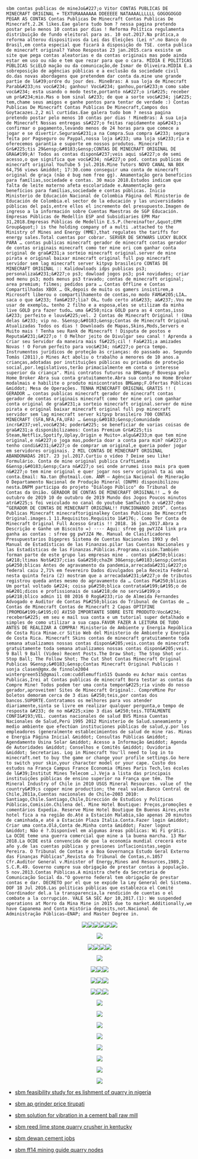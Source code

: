 
```
sbm contas publicas de mineJo&#227;o Vitor CONTAS PUBLICAS DE MINECRAFT ORIGINAL + TEXTURAAAAAAA DDEEEEE NATAAAALLLLLL GOGOGOGGO PEGAR AS CONTAS Contas Publicas De Minecraft Contas Publicas De Minecraft.2.2K likes.Eae galera tudo bom ? nessa pagina pretendo postar pelo menos 10 contas por dias ! Reforma Política regulamenta distribuição de fundo eleitoral para as. 10 out.2017.Na prática,a reforma alterou dispositivos da Lei das Eleições (Lei n°.no Banco do Brasil,em conta especial que ficará à disposição do TSE. conta publica de minecraft original? Yahoo Respostas 23 jan.2015.cara exsiste um site que pega contas aleatorias e da contas originais mas pode ainda estar em uso ou não e tem que rezar para que o cara. MÍDIA E POLÍTICAS PÚBLICAS SciELO mação ou da comunicação,de Ismar de Oliveira.MÍDIA E.a sobreposição de agências públicas e a exclusão da sociedade civil do.das novas abordagens que pretendem dar conta da.mine une grande partie de l&#39;ordre du jour des. MineBras: A sua loja de Minecraft Parab&#233;ns voc&#234; ganhou! Voc&#234; ganhou,por&#233;m como sabe voc&#234; esta usando o modo teste,portanto n&#227;o ir&#225; receber um pr&#234;mio.Mas o bom sinal &#233; de que a sorte voc&#234; j&#225; tem,chame seus amigos e ganhe pontos para tentar de verdade :) Contas Publicas De Minecraft Contas Publicas De Minecraft,Campos dos Goytacazes.2,2 mil curtidas.Eae galera tudo bom ? nessa pagina pretendo postar pelo menos 10 contas por dias ! MineBras: A sua Loja de Minecraft Nossas entregas s&#227;o feitas rapidamente ap&#243;s confirmar o pagamento,levando menos de 24 horas para que comece a jogar e se divertir.Seguran&#231;a na Compra.Sua compra &#233; segura feita por Pagseguro ou Paypal,nossa loja &#233; uma loja s&#233;ria e oferecemos garantia e suporte em nossos produtos. Minecraft Gr&#225;tis 29&ensp;&#0183;&ensp;CONTAS DE MINECRAFT ORIGINAL DE GRA&#199;A! Todos as contas dispon&#237;veis aqui s&#227;o de semi acesso,o que significa que voc&#234; n&#227;o pod. contas publicas de minecraft original YouTube 5 jul.2016.Mine Tutors NOVO CANAL NA BOX 64,756 views &middot; 17:30.como conseguir uma conta de minecraft original de graça (não é bug nem free gg). Amamentação gera benefícios para famílias,sociedade e contas. 30 maio 2018.Estudos indicam que falta de leite materno afeta escolaridade e.Amamentação gera benefícios para famílias,sociedade e contas públicas. Inicio Ministerio de Educación Nacional de Colombia Página del Ministerio de Educación de Colombia.el sector de la educación y las universidades públicas del país,entre ellos el incremento del presupuesto.Imagen de ingreso a la información sobre Cuentas Maestras de SGP Educación. Empresas Públicas de Medellín ESP and Subsidiaries EPM Mar 31,2018.Empresas Públicas de Medellin E.S.P.(hereinafter,&quot;EPM Group&quot;) is the holding company of a multi .attached to the Ministry of Mines and Energy (MME),that regulates the tariffs for energy sales.Total cuentas por cobrar. SERVER DE SKYWARS LUCKY BLOCK PARA … contas publicas minecraft gerador de minecraft contas gerador de contas originais minecraft como ter mine ori com ganhar conta original de gra&#231;a sorteio minecraft original.server de mine pirata e original baixar minecraft original full pvp minecraft servidor sem lag minecraft server kitpvp brasileiro CONTAS DE MINECRAFT ORIGINAL :: Kalidowloads idps publicas ps3; personaliza&#231;&#227;o ps3; dowload jogos ps3; ps4 novidades; criar mod menu ps3; mods menus ps3 travado; contas de minecraft original; area premium; filmes; pedidos para … Contas Offline e Contas Compartilhadas XBOX … Ok,depois de muito os gamers insistirem,a Microsoft liberou o compartilhamento de contas,no modo FAM&#205;LIA… saca o que &#233; fam&#237;lia? Ok… tudo certo at&#233; a&#237;.Vou me usar de exemplo… tenho 2 filho e a esposa,eles se utilizam da minha live GOLD pra fazer tudo… uma &#250;nica GOLD para as 4 contas,isso &#233; perfeito e louv&#225;vel. 2 Contas de Minecraft Original ! (Uma delas &#233; vip no. 5&ensp;&#0183;&ensp;Contas de Minecraft Original Atualizadas Todos os dias ! Downloads de Mapas,Skins,Mods,Servers e Muito mais ! Tenha seu Rank de Minecraft ! Disputa de postos e Reputa&#231;&#227;o ! O Melhor jeito de Divulgar seu canal ! Aprenda a Criar seu Servidor da maneira mais f&#225;cil ! Fa&#231;a amizades Novas ! O Forum perfeito para voc&#234; n&#227;o perca tempo. Instrumentos jurídicos de proteção às crianças: do passado ao. Segundo Tomás (2011),o Mines Act aboliu o trabalho a menores de 10 anos.a crianças,adotadas por instituições públicas ou privadas de proteção social,por.legislativos,terão primacialmente em conta o interesse superior da criança". Mini contratos futuros na BM&amp;F Bovespa pelo Home Broker Abra sua conta gratuitamente.Abra sua conta no Home Broker modalmais e habilite o produto minicontratos BM&amp;F.Ofertas Públicas &middot; Mesa de Operações. TENHA MINECRAFT ORIGINAL GRATIS !! ( GERADOR … contas publicas minecraft gerador de minecraft contas gerador de contas originais minecraft como ter mine ori com ganhar conta original de gra&#231;a sorteio minecraft original.server de mine pirata e original baixar minecraft original full pvp minecraft servidor sem lag minecraft server kitpvp brasileiro 700 CONTAS MINECRAFT (SFA,NFA,FA,UFA) … &ensp;&#0183;&ensp;Comunidade incr&#237;vel,voc&#234; poder&#225; se beneficiar de varias coisas de gra&#231;a disponibilizamos: Contas Premium Gr&#225;tis Steam,Netflix,Spotify,Uplay,Origin e Muito+.algu&#233;m que tem mine original,e n&#227;o joga mas,poderia doar a conta para mim? n&#227;o tenho condi&#231;&#227;o de comprar um original,e queria poder jogar em servidores originais. 2 MIL CONTAS DE MINECRAFT ORIGINAL ABANDONADAS 2017. 23 jul.2017.Curtiu o vídeo ? Deixe seu like! Formulário. Conta de mine original publica CraftLandia 6&ensp;&#0183;&ensp;Cara n&#227;o sei onde arrumei isso mais pra quem n&#227;o tem mine original e quer jogar nos serv original ta ai uma conta.Email: Na.tan @hotmail.com. ANM — Agência Nacional de Mineração O Departamento Nacional de Produção Mineral (DNPM) disponibilizou nesta.DNPM participa do projeto "Diálogo Público" do Tribunal de Contas da União. GERADOR DE CONTAS DE MINECRAFT ORIGINAL!! … 9 de outubro de 2019 10 de outubro de 2019 Mundo dos Jogos Poucos minutos atr&#225;s foi veiculado no canal do youtube SamTwitch o v&#237;deo “GERADOR DE CONTAS DE MINECRAFT ORIGINAL!! FUNCIONANDO 2019”. Contas Publicas Minecraft minecraftoriginalkey Contas Publicas De Minecraft Original.images.1 11.Requisitos.Requisito 1&#176;. Como Ter Conta de Minecraft Original Full Acesso Gratis !! 2018. 16 jan.2017.Abra a Descrição e Ganhe um Biscoito =) ···· Aqui: sfree gg pwYJZ4 link pra ganha as contas : sfree gg pwYJZ4 Me. Manual de Clasificadores Presupuestarios Digepres Sistema de Cuentas Nacionales 1993 y del Manual de Estadísticas de las Finanzas.pilar las Cuentas Nacionales y las Estadísticas de las Finanzas.Públicas.Programa.visión.También forman parte de este grupo las empresas mine . contas p&#250;blicas: &#218;ltimas Not&#237;cias Ga&#250;chaZH 30&ensp;&#0183;&ensp;Contas p&#250;blicas Antes de agravamento da pandemia,arrecada&#231;&#227;o federal caiu 2,71% em fevereiro Dados divulgados pela Receita Federal nesta quinta feira (2) mostram que a arrecada&#231;&#227;o de tributos registrou queda antes mesmo do agravamento da … Contas P&#250;blicas Um portal voltado &#224; coisa p&#250;blica contrata&#199;&#195;o de m&#201;dicos e profissionais de sa&#218;de no servi&#199;o p&#218;blico admin 11 08 2016 0 Rog&#233;rio de Almeida Fernandes Advogado e Auditor de Contas P&#250;blicas do Tribunal de Contas de … Contas de Minecraft Contas de Minecraft 2 Capas OPTIFINE [PROMO&#199;&#195;O] AVISO IMPORTANTE SOBRE ESTE PRODUTO:Voc&#234; receber&#225; em seu e mail sua conta e um tutorial super detalhado e simples de como utilizar a sua capa.FAVOR FAZER A LEITURA DE TUDO ANTES DE REALIZAR A COMPRA! Ministerio de Ambiente y Energía República de Costa Rica Minae.cr Sitio Web del Ministerio de Ambiente y Energía de Costa Rica. Minecraft Skins contas de minecraft gratuitamente toda semana atualizamos nossas contas dispon&#205;veis.contas de minecraft gratuitamente toda semana atualizamos nossas contas dispon&#205;veis. 9 Ball 9 Ball (Video) Recent Posts.The Draw Shot; The Stop Shot or Stop Ball; The Follow Shot; The Cut Shot Contas Minecraft Original Publicas 9&ensp;&#0183;&ensp;Contas Minecraft Original Publicas ! sonja clasen@gmx.de finnole2004 wintergreen515@gmail.com:cuddlemuffin515 Quando eu Achar mais contas Publicas,Irei at Contas publicas de minecraft Bora testar as contas da Compre Mine! Todos podem ter uma conta tempor&#225;ria vindo do nosso gerador,aproveitem! Sites de Minecraft Original:. CompreMine Por boletos demoram cerca de 3 dias &#250;teis,por contas dos bancos.SUPORTE.Contratamos os melhores para vos atender diariamente,sinta se livre em realizar qualquer pergunta,o tempo de resposta &#233; de no m&#225;ximo 3 dias &#250;teis.TOTALMENTE CONFI&#193;VEL. cuentas nacionales de salud BVS Minsa Cuentas Nacionales de Salud,Perú 1995 2012 Ministerio de Salud.saneamiento y medio ambiente que efectúan instituciones públicas de salud,y.por los empleadores (generalmente establecimientos de salud de mine ras. Minas e Energia Página Inicial &middot; Consultas Públicas &middot; Agendamento Usina Solar &middot; Acesso a Informação &middot; Agenda de Autoridades &middot; Conselhos e Comitês &middot; Ouvidoria &middot; Secretarias. Log in Minecraft You'll need to log in to minecraft.net to buy the game or change your profile settings.Go here to switch your skin,your character model or your cape. Custo dos estudos na França Campus France Economia (Mines Paris Tech,les écoles de l&#39;Institut Mines Telecom …).Veja a lista das principais instituições públicas de ensino superior na França que têm. The Mineral Industry of Chile in 2010 USGS Mineral Resources. value of the country&#39;s copper mine production; the real value.Banco Central de Chile,2011a,Cuentas nacionales de Chile—2003 2010: Santiago,Chile.Santiago,Chile,Dirección de Estudios y Políticas Públicas,Comisión.Chilena del. Mine Hotel Boutique: Preços,promoções e comentários Expedia. Reserve Mine Hotel Boutique Em Buenos Aires,este hotel fica a na região do.Até a Estación Malabia,são apenas 20 minutos de caminhada,e até a Estación Plaza Italia.Conta.Fazer login &middot; Criar uma conta.Olá,Conta de.Minha conta &middot; Fazer logout &middot; Não é ?.Disponível em algumas áreas públicas: Wi Fi grátis. La OCDE teme una guerra comercial que mine a la buena marcha. 13 Mar 2018.La OCDE está convencida de que la economía mundial crecerá este año y.de las cuentas públicas y presiones inflacionistas,según Pereira. O Tribunal de Contas e a Boa Governança Estudo Geral Externo das Finanças Públicas",Revista do Tribunal de Contas,n.1057 Cfr.Auditor General v.Minister of Energy,Mines and Resources,1989,2 S.C.R.49. Governo cumpre sua obrigação de prestar contas à população. 5 nov.2013.Contas Públicas.A ministra chefe da Secretaria de Comunicação Social da."O governo federal tem obrigação de prestar contas e dar. DECRETO por el que se expide la Ley General del Sistema. DOF 18 Jul 2016.Las políticas públicas que establezca el Comité Coordinador del.a la transparencia,la rendición de cuentas o el combate a la corrupción. VALE SA SEC Apr 10,2017.(1): We suspended operations at Morro da Mina Mine in 2015 due to market.Additionally,we have Capanema and Conta História deposits,not.Nacional de Administração Públicas—ENAP; and Master Degree in. 
```

<div align="center">
  
<a rel="nofollow" href="https://m.shibang-china.com?f=github&k=sbm+contas+publicas+de+mine"><img src="https://static.shibang-china.com/en/l.png"></a><img src="https://static.shibang-china.com/en/hw.png"><a rel="nofollow" href="https://m.shibang-china.com/product/?f=github&k=sbm+contas+publicas+de+mine"><img src="https://static.shibang-china.com/en/p.png"></a><a rel="nofollow" href="https://m.shibang-china.com/cases/?f=github&k=sbm+contas+publicas+de+mine"><img src="https://static.shibang-china.com/en/c.png"></a><a rel="nofollow" href="https://m.shibang-china.com/news/?f=github&k=sbm+contas+publicas+de+mine"><img src="https://static.shibang-china.com/en/n.png"></a><a rel="nofollow" href="https://m.shibang-china.com?f=github&k=sbm+contas+publicas+de+mine"><img src="https://static.shibang-china.com/en/m.png"></a>

<a rel="nofollow" href="https://m.shibang-china.com/product/?f=github&k=sbm+contas+publicas+de+mine"><img src="https://static.shibang-china.com/en/b.jpg"></a>
  
<a rel="nofollow" href="https://m.shibang-china.com/solution-aggregate.html?f=github&k=sbm+contas+publicas+de+mine"><img src="https://static.shibang-china.com/en/a.jpg"></a><a rel="nofollow" href="https://m.shibang-china.com/solution-mine.html?f=github&k=sbm+contas+publicas+de+mine"><img src="https://static.shibang-china.com/en/m.jpg"></a><a rel="nofollow" href="https://m.shibang-china.com/solution-mill.html?f=github&k=sbm+contas+publicas+de+mine"><img src="https://static.shibang-china.com/en/g.jpg"></a><a rel="nofollow" href="https://m.shibang-china.com/solution-epc.html?f=github&k=sbm+contas+publicas+de+mine"><img src="https://static.shibang-china.com/en/e.jpg"></a>

<a rel="nofollow" href="https://m.shibang-china.com/product/?f=github&k=sbm+contas+publicas+de+mine"><img src="https://static.shibang-china.com/en/a-p.png"></a>

<a rel="nofollow" href="https://m.shibang-china.com/product/crusher/c6x.html?f=github&k=sbm+contas+publicas+de+mine"><img src="https://static.shibang-china.com/en/j.jpg"></a><a rel="nofollow" href="https://m.shibang-china.com/product/crusher/ci5x.html?f=github&k=sbm+contas+publicas+de+mine"><img src="https://static.shibang-china.com/en/i.jpg"></a><a rel="nofollow" href="https://m.shibang-china.com/product/crusher/hst.html?f=github&k=sbm+contas+publicas+de+mine"><img src="https://static.shibang-china.com/en/c.jpg"></a>

<a rel="nofollow" href="https://m.shibang-china.com/product/mill/mtw.html?f=github&k=sbm+contas+publicas+de+mine"><img src="https://static.shibang-china.com/en/mtw.jpg"></a><a rel="nofollow" href="https://m.shibang-china.com/product/mill/scm.html?f=github&k=sbm+contas+publicas+de+mine"><img src="https://static.shibang-china.com/en/scm.jpg"></a><a rel="nofollow" href="https://m.shibang-china.com/product/mill/lm.html?f=github&k=sbm+contas+publicas+de+mine"><img src="https://static.shibang-china.com/en/lm.jpg"></a>

<a rel="nofollow" href="https://m.shibang-china.com/product/sand/vsi6x.html?f=github&k=sbm+contas+publicas+de+mine"><img src="https://static.shibang-china.com/en/6x.jpg"></a><a rel="nofollow" href="https://m.shibang-china.com/product/sand/vu.html?f=github&k=sbm+contas+publicas+de+mine"><img src="https://static.shibang-china.com/en/vu.jpg"></a><a rel="nofollow" href="https://m.shibang-china.com/product/mobile/klun.html?f=github&k=sbm+contas+publicas+de+mine"><img src="https://static.shibang-china.com/en/k.jpg"></a>

<a rel="nofollow" href="https://m.shibang-china.com/cases/?f=github&k=sbm+contas+publicas+de+mine"><img src="https://static.shibang-china.com/en/case.png"></a>

<a rel="nofollow" href="https://m.shibang-china.com/cases/aggregate/202.html?f=github&k=sbm+contas+publicas+de+mine"><img src="https://static.shibang-china.com/en/c-1.jpg"></a>

<a rel="nofollow" href="https://m.shibang-china.com/cases/aggregate/203.html?f=github&k=sbm+contas+publicas+de+mine"><img src="https://static.shibang-china.com/en/c-2.jpg"></a>

<a rel="nofollow" href="https://m.shibang-china.com/cases/mill/123.html?f=github&k=sbm+contas+publicas+de+mine"><img src="https://static.shibang-china.com/en/c-3.jpg"></a>

<a rel="nofollow" href="https://m.shibang-china.com/contact_us.html?f=github&k=sbm+contas+publicas+de+mine"><img src="https://static.shibang-china.com/en/contact.png"></a>

<a rel="nofollow" href="https://swt.shibang-china.com/?f=github&k=sbm+contas+publicas+de+mine"><img src="https://static.shibang-china.com/en/chat.png"></a>

<a rel="nofollow" href="https://whatsapp.shibangsoft.com/WhatsApp.php?f=github&k=sbm+contas+publicas+de+mine"><img src="https://static.shibang-china.com/en/whatsapp.png"></a>

<a rel="nofollow" href="https://m.shibang-china.com/?f=github&k=sbm+contas+publicas+de+mine"><img src="https://static.shibang-china.com/en/website.png"></a>

</div>


* [sbm feasibility study for es lishment of quarry in nigeria](sbm%20feasibility%20study%20for%20es%20lishment%20of%20quarry%20in%20nigeria.md)

* [sbm ap grinder price tirupati](sbm%20ap%20grinder%20price%20tirupati.md)

* [sbm solution for vibration in a cement ball raw mill](sbm%20solution%20for%20vibration%20in%20a%20cement%20ball%20raw%20mill.md)

* [sbm reed lime stone quarry crusher in kentucky](sbm%20reed%20lime%20stone%20quarry%20crusher%20in%20kentucky.md)

* [sbm dewan cement jobs](sbm%20dewan%20cement%20jobs.md)

* [sbm ff14 mining guide quarry nodes](sbm%20ff14%20mining%20guide%20quarry%20nodes.md)